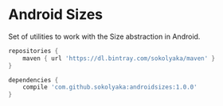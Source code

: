 # Android Sizes
Set of utilities to work with the Size abstraction in Android.

```gradle
repositories {
    maven { url 'https://dl.bintray.com/sokolyaka/maven' }
}
```

```gradle
dependencies {
    compile 'com.github.sokolyaka:androidsizes:1.0.0'
}
```
